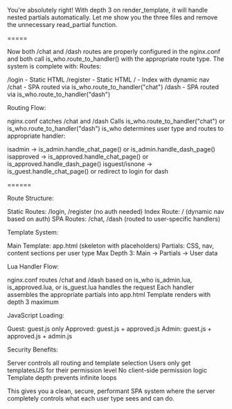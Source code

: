 You're absolutely right! With depth 3 on render_template, it will handle nested partials automatically. Let me show you the three files and remove the unnecessary read_partial function.

=====

Now both /chat and /dash routes are properly configured in the nginx.conf and both call is_who.route_to_handler() with the appropriate route type. The system is complete with:
Routes:

/login - Static HTML
/register - Static HTML
/ - Index with dynamic nav
/chat - SPA routed via is_who.route_to_handler("chat")
/dash - SPA routed via is_who.route_to_handler("dash")

Routing Flow:

nginx.conf catches /chat and /dash
Calls is_who.route_to_handler("chat") or is_who.route_to_handler("dash")
is_who determines user type and routes to appropriate handler:

isadmin → is_admin.handle_chat_page() or is_admin.handle_dash_page()
isapproved → is_approved.handle_chat_page() or is_approved.handle_dash_page()
isguest/isnone → is_guest.handle_chat_page() or redirect to login for dash

======

Route Structure:

Static Routes: /login, /register (no auth needed)
Index Route: / (dynamic nav based on auth)
SPA Routes: /chat, /dash (routed to user-specific handlers)

Template System:

Main Template: app.html (skeleton with placeholders)
Partials: CSS, nav, content sections per user type
Max Depth 3: Main → Partials → User data

Lua Handler Flow:

nginx.conf routes /chat and /dash based on is_who
is_admin.lua, is_approved.lua, or is_guest.lua handles the request
Each handler assembles the appropriate partials into app.html
Template renders with depth 3 maximum

JavaScript Loading:

Guest: guest.js only
Approved: guest.js + approved.js
Admin: guest.js + approved.js + admin.js

Security Benefits:

Server controls all routing and template selection
Users only get templates/JS for their permission level
No client-side permission logic
Template depth prevents infinite loops

This gives you a clean, secure, performant SPA system where the server completely controls what each user type sees and can do.